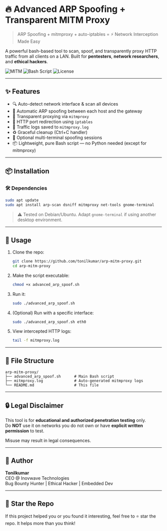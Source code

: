 # 🔥 Advanced ARP Spoofing + Transparent MITM Proxy

> ARP Spoofing + mitmproxy + auto-iptables = ⚡ Network Interception Made Easy

A powerful bash-based tool to scan, spoof, and transparently proxy HTTP traffic from all clients on a LAN. Built for **pentesters**, **network researchers**, and **ethical hackers**.

![MITM](https://img.shields.io/badge/MITM-Ready-green?style=flat-square)
![Bash Script](https://img.shields.io/badge/Shell-Bash-blue?style=flat-square)
![License](https://img.shields.io/github/license/tonilkumar/arp-mitm-proxy?style=flat-square)

---

## ✨ Features

- 🔍 Auto-detect network interface & scan all devices
- 💉 Automatic ARP spoofing between each host and the gateway
- 🔁 Transparent proxying via `mitmproxy`
- 🔀 HTTP port redirection using `iptables`
- 📜 Traffic logs saved to `mitmproxy.log`
- ♻️ Graceful cleanup (Ctrl+C handler)
- 🔧 Optional multi-terminal spoofing sessions
- 📦 Lightweight, pure Bash script — no Python needed (except for mitmproxy)

---

## 📦 Installation

### 🛠️ Dependencies

```bash
sudo apt update
sudo apt install arp-scan dsniff mitmproxy net-tools gnome-terminal
```

> ⚠️ Tested on Debian/Ubuntu. Adapt `gnome-terminal` if using another desktop environment.

---

## 🚀 Usage

1. Clone the repo:
   ```bash
   git clone https://github.com/tonilkumar/arp-mitm-proxy.git
   cd arp-mitm-proxy
   ```

2. Make the script executable:
   ```bash
   chmod +x advanced_arp_spoof.sh
   ```

3. Run it:
   ```bash
   sudo ./advanced_arp_spoof.sh
   ```

4. (Optional) Run with a specific interface:
   ```bash
   sudo ./advanced_arp_spoof.sh eth0
   ```

5. View intercepted HTTP logs:
   ```bash
   tail -f mitmproxy.log
   ```

---

## 📁 File Structure

```
arp-mitm-proxy/
├── advanced_arp_spoof.sh      # Main Bash script
├── mitmproxy.log              # Auto-generated mitmproxy logs
└── README.md                  # This file
```

---

## 🔒 Legal Disclaimer

This tool is for **educational and authorized penetration testing** only.  
Do **NOT** use it on networks you do not own or have **explicit written permission** to test.

Misuse may result in legal consequences.

---

## 👤 Author

**Tonilkumar**  
CEO @ Inovwave Technologies  
Bug Bounty Hunter | Ethical Hacker | Embedded Dev

---

## 🌟 Star the Repo

If this project helped you or you found it interesting, feel free to ⭐ star the repo. It helps more than you think!

